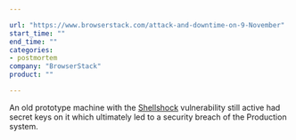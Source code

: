 ```yaml
---

url: "https://www.browserstack.com/attack-and-downtime-on-9-November"
start_time: ""
end_time: ""
categories:
- postmortem
company: "BrowserStack"
product: ""

---
```


An old prototype machine with the [Shellshock](https://en.wikipedia.org/wiki/Shellshock_(software_bug)) vulnerability still active had secret keys on it which ultimately led to a security breach of the Production system.
